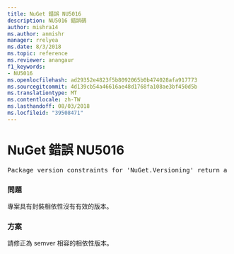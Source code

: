 ```yaml
---
title: NuGet 錯誤 NU5016
description: NU5016 錯誤碼
author: mishra14
ms.author: anmishr
manager: rrelyea
ms.date: 8/3/2018
ms.topic: reference
ms.reviewer: anangaur
f1_keywords:
- NU5016
ms.openlocfilehash: ad29352e4823f5b8092065b0b474028afa917773
ms.sourcegitcommit: 4d139cb54a46616ae48d1768fa108ae3bf450d5b
ms.translationtype: MT
ms.contentlocale: zh-TW
ms.lasthandoff: 08/03/2018
ms.locfileid: "39508471"
---
```

# <a name="nuget-error-nu5016"></a>NuGet 錯誤 NU5016
<pre>Package version constraints for 'NuGet.Versioning' return a version range that is empty.</pre>

### <a name="issue"></a>問題

專案具有封裝相依性沒有有效的版本。


### <a name="solution"></a>方案

請修正為 semver 相容的相依性版本。

